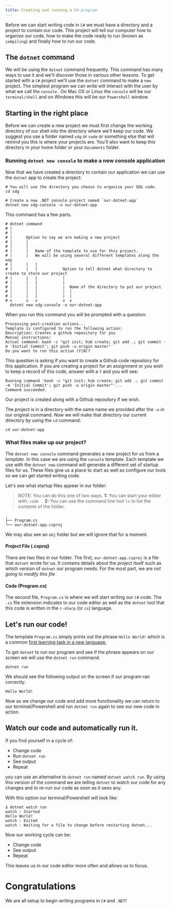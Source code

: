 ```yaml
---
title: Creating and running a C# program
---
```


Before we can start writing code in `C#` we must have a directory and a project
to contain our code. This project will tell our computer how to organize our
code, how to make the code ready to run (known as `compiling`) and finally how
to run our code.

## The `dotnet` command

We will be using the `dotnet` command frequently. This command has many ways to
use it and we'll discover those in various other lessons. To get started with a
`C#` project we'll use the `dotnet` command to make a `new` project. The
simplest program we can write will interact with the user by what we call the
`console.` On Mac OS or Linux the `console` will be our `terminal/shell` and on
Windows this will be our `Powershell` window.

## Starting in the right place

Before we can create a new project we must first change the working directory of
our shell into the directory where we'll keep our code. We suggest you use a
folder named `sdg` or `code` or something else that will remind you this is
where your projects are. You'll also want to keep this directory in your home
folder or your `Documents` folder.

### Running `dotnet new console` to make a new console application

Now that we have created a directory to contain our application we can use the
`dotnet` app to create the project:

```shell-session
# You will use the directory you choose to organize your SDG code.
cd sdg

# Create a new .NET console project named `our-dotnet-app`
dotnet new sdg-console -o our-dotnet-app
```

This command has a few parts.

```shell
# dotnet command
# |
# |
# |      Option to say we are making a new project
# |      |
# |      |
# |      |   Name of the template to use for this project.
# |      |   We will be using several different templates along the way
# |      |   |
# |      |   |           Option to tell dotnet what directory to create to store our project
# |      |   |           |
# |      |   |           |
# |      |   |           |  Name of the directory to put our project
# |      |   |           |  |
# |      |   |           |  |
# v      v   v           v  v
  dotnet new sdg-console -o our-dotnet-app
```

When you run this command you will be prompted with a question:

```shell
Processing post-creation actions...
Template is configured to run the following action:
Description: Creates a github repository for you
Manual instructions:
Actual command: bash -c "git init; hub create; git add .; git commit -m 'Initial Commit'; git push -u origin master"
Do you want to run this action (Y|N)?
```

This question is asking if you want to create a Github code repository for this
application. If you are creating a project for an assignment or you wish to keep
a record of this code, answer with a `Y` and you will see:

```shell
Running command 'bash -c "git init; hub create; git add .; git commit -m 'Initial Commit'; git push -u origin master"'...
Command succeeded.
```

Our project is created along with a Github repository if we wish.

The project is in a directory with the same name we provided after the `-o` in
our original command. Now we will make that directory our current directory by
using the `cd` command:

```shell
cd our-dotnet-app
```

### What files make up our project?

The `dotnet new console` command generates a new project for us from a
_template_. In this case we are using the `console` template. Each template we
use with the `dotnet new` command will generate a different set of startup files
for us. These files give us a place to start as well as configure our tools so
we can get started writing code.

Let's see what startup files appear in our folder:

> NOTE: You can do this one of two ways. **1:** You can start your editor with:
> `code .` **2:** You can use the command line tool `ls` to list the contents of
> the folder.

```
.
├── Program.cs
└── our-dotnet-app.csproj
```

We may also see an `obj` folder but we will ignore that for a moment.

#### Project File (.csproj)

There are two files in our folder. The first, `our-dotnet-app.csproj` is a file
that `dotnet` wrote for us. It contains details about the project itself such as
which version of `dotnet` our program needs. For the most part, we are _not
going to modify this file_

#### Code (Program.cs)

The second file, `Program.cs` is where we will start writing our `C#` code. The
`.cs` file extension indicates to our code editor as well as the `dotnet` tool
that this code is written in the `c-sharp` (or `cs`) language.

## Let's run our code!

The template `Program.cs` simply prints out the phrase `Hello World!` which is a
common
[first learning task in a new language.](https://en.wikipedia.org/wiki/%22Hello,_World!%22_program)

To get `dotnet` to run our program and see if the phrase appears on our screen
we will use the `dotnet run` command.

```shell-session
dotnet run
```

We should see the following output on the screen if our program ran correctly:

```
Hello World!
```

Now as we change our code and add more functionality we can return to our
terminal/Powershell and run `dotnet run` again to see our new code in action.

## Watch our code and automatically run it.

If you find yourself in a cycle of:

- Change code
- Run `dotnet run`
- See output
- Repeat

you can use an alternative to `dotnet run` named `dotnet watch run`. By using
this version of the command we are telling `dotnet` to watch our code for any
changes and to re-run our code as soon as it sees any.

With this option our terminal/Powershell will look like:

```shell-session
$ dotnet watch run
watch : Started
Hello World!
watch : Exited
watch : Waiting for a file to change before restarting dotnet...
```

Now our working cycle can be:

- Change code
- See output
- Repeat

This leaves us in our code editor more often and allows us to focus.

# Congratulations

We are all setup to begin writing programs in `C#` and `.NET`!
